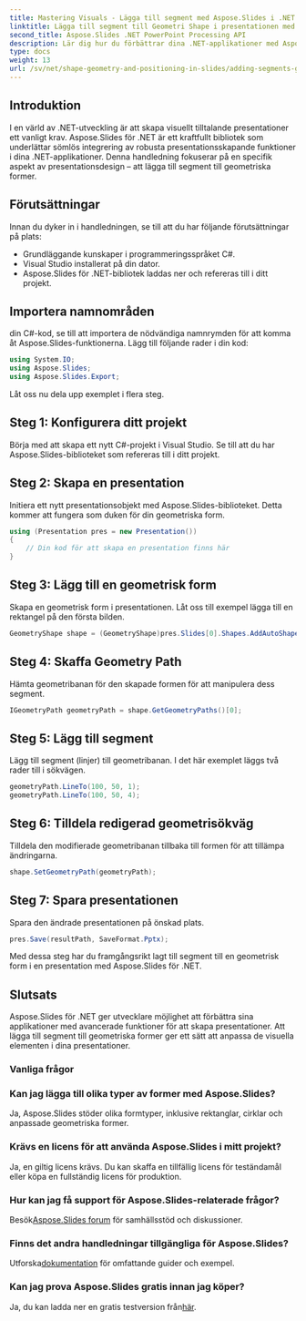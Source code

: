 ```yaml
---
title: Mastering Visuals - Lägga till segment med Aspose.Slides i .NET
linktitle: Lägga till segment till Geometri Shape i presentationen med Aspose.Slides
second_title: Aspose.Slides .NET PowerPoint Processing API
description: Lär dig hur du förbättrar dina .NET-applikationer med Aspose.Slides. Denna handledning guidar dig genom att lägga till segment till geometriska former för fängslande presentationer.
type: docs
weight: 13
url: /sv/net/shape-geometry-and-positioning-in-slides/adding-segments-geometry-shape/
---
```

## Introduktion
I en värld av .NET-utveckling är att skapa visuellt tilltalande presentationer ett vanligt krav. Aspose.Slides för .NET är ett kraftfullt bibliotek som underlättar sömlös integrering av robusta presentationsskapande funktioner i dina .NET-applikationer. Denna handledning fokuserar på en specifik aspekt av presentationsdesign – att lägga till segment till geometriska former.
## Förutsättningar
Innan du dyker in i handledningen, se till att du har följande förutsättningar på plats:
- Grundläggande kunskaper i programmeringsspråket C#.
- Visual Studio installerat på din dator.
- Aspose.Slides för .NET-bibliotek laddas ner och refereras till i ditt projekt.
## Importera namnområden
din C#-kod, se till att importera de nödvändiga namnrymden för att komma åt Aspose.Slides-funktionerna. Lägg till följande rader i din kod:
```csharp
using System.IO;
using Aspose.Slides;
using Aspose.Slides.Export;
```
Låt oss nu dela upp exemplet i flera steg.
## Steg 1: Konfigurera ditt projekt
Börja med att skapa ett nytt C#-projekt i Visual Studio. Se till att du har Aspose.Slides-biblioteket som refereras till i ditt projekt.
## Steg 2: Skapa en presentation
Initiera ett nytt presentationsobjekt med Aspose.Slides-biblioteket. Detta kommer att fungera som duken för din geometriska form.
```csharp
using (Presentation pres = new Presentation())
{
    // Din kod för att skapa en presentation finns här
}
```
## Steg 3: Lägg till en geometrisk form
Skapa en geometrisk form i presentationen. Låt oss till exempel lägga till en rektangel på den första bilden.
```csharp
GeometryShape shape = (GeometryShape)pres.Slides[0].Shapes.AddAutoShape(ShapeType.Rectangle, 100, 100, 200, 100);
```
## Steg 4: Skaffa Geometry Path
Hämta geometribanan för den skapade formen för att manipulera dess segment.
```csharp
IGeometryPath geometryPath = shape.GetGeometryPaths()[0];
```
## Steg 5: Lägg till segment
Lägg till segment (linjer) till geometribanan. I det här exemplet läggs två rader till i sökvägen.
```csharp
geometryPath.LineTo(100, 50, 1);
geometryPath.LineTo(100, 50, 4);
```
## Steg 6: Tilldela redigerad geometrisökväg
Tilldela den modifierade geometribanan tillbaka till formen för att tillämpa ändringarna.
```csharp
shape.SetGeometryPath(geometryPath);
```
## Steg 7: Spara presentationen
Spara den ändrade presentationen på önskad plats.
```csharp
pres.Save(resultPath, SaveFormat.Pptx);
```
Med dessa steg har du framgångsrikt lagt till segment till en geometrisk form i en presentation med Aspose.Slides för .NET.
## Slutsats
Aspose.Slides för .NET ger utvecklare möjlighet att förbättra sina applikationer med avancerade funktioner för att skapa presentationer. Att lägga till segment till geometriska former ger ett sätt att anpassa de visuella elementen i dina presentationer.
### Vanliga frågor
### Kan jag lägga till olika typer av former med Aspose.Slides?
Ja, Aspose.Slides stöder olika formtyper, inklusive rektanglar, cirklar och anpassade geometriska former.
### Krävs en licens för att använda Aspose.Slides i mitt projekt?
Ja, en giltig licens krävs. Du kan skaffa en tillfällig licens för teständamål eller köpa en fullständig licens för produktion.
### Hur kan jag få support för Aspose.Slides-relaterade frågor?
 Besök[Aspose.Slides forum](https://forum.aspose.com/c/slides/11) för samhällsstöd och diskussioner.
### Finns det andra handledningar tillgängliga för Aspose.Slides?
 Utforska[dokumentation](https://reference.aspose.com/slides/net/) för omfattande guider och exempel.
### Kan jag prova Aspose.Slides gratis innan jag köper?
 Ja, du kan ladda ner en gratis testversion från[här](https://releases.aspose.com/).
